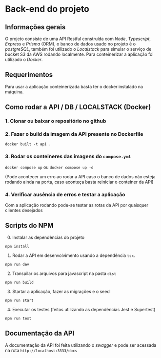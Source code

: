 # Back-end do projeto

## Informações gerais

O projeto consiste de uma API Restful construída com *Node*, *Typescript*, *Express* e *Prisma* (ORM), o banco de dados usado no projeto é o *postgreSQL*, também foi utilizado o *Localstack* para simular o serviço de bucket S3 da AWS rodando localmente. Para conteinerizar a aplicação foi utilizado o *Docker*.

## Requerimentos

Para usar a aplicação conteinerizada basta ter o docker instalado na máquina.

## Como rodar a API / DB / LOCALSTACK (Docker)

### 1. Clonar ou baixar o repositório no github
### 2. Fazer o build da imagem da API presente no Dockerfile

 `docker built -t api .`

### 3. Rodar os conteineres das imagens do `compose.yml`

 `docker compose up` ou `docker compose up -d` 

(Pode acontecer um erro ao rodar a API caso o banco de dados não esteja rodando ainda na porta, caso aconteça basta reiniciar o conteiner da API)

### 4. Verificar ausência de erros e testar a aplicação

Com a aplicação rodando pode-se testar as rotas da API por quaisquer clientes desejados

## Scripts do NPM

0. Instalar as dependências do projeto

`npm install`

1. Rodar a API em desenvolvimento usando a dependência `tsx`.

`npm run dev`

2. Transpilar os arquivos para javascript na pasta `dist`

`npm run build`

3. Startar a aplicação, fazer as migrações e o seed

`npm run start`

4. Executar os testes (feitos utilizando as dependências Jest e Supertest)

`npm run test`

## Documentação da API

A documentação da API foi feita utilizando o *swagger* e pode ser acessada na rota `http://localhost:3333/docs`
